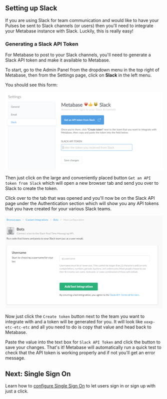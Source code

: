 
## Setting up Slack

If you are using Slack for team communication and would like to have your Pulses be sent to Slack channels (or users) then you'll need to integrate your Metabase instance with Slack.  Luckily, this is really easy!

### Generating a Slack API Token

For Metabase to post to your Slack channels, you'll need to generate a Slack API token and make it available to Metabase.

To start, go to the Admin Panel from the dropdown menu in the top right of Metabase, then from the Settings page, click on **Slack** in the left menu.

You should see this form:

![Slack Settings](images/SlackSettings.png)

Then just click on the large and conveniently placed button `Get an API token from Slack` which will open a new browser tab and send you over to Slack to create the token.

Click over to the tab that was opened and you'll now be on the Slack API page under the Authentication section which will show you any API tokens that you have created for your various Slack teams.  

![Slack API Auth](images/SlackAPIAuth.png)

Now just click the `Create token` button next to the team you want to integrate with and a token will be generated for you.  It will look like `xoxp-etc-etc-etc` and all you need to do is copy that value and head back to Metabase.

Paste the value into the text box for `Slack API Token` and click the button to save your changes.  That's it!  Metabase will automatically run a quick test to check that the API token is working properly and if not you'll get an error message.

## Next: Single Sign On
Learn how to [configure Single Sign On](08-single-sign-on.md) to let users sign in or sign up with just a click.
